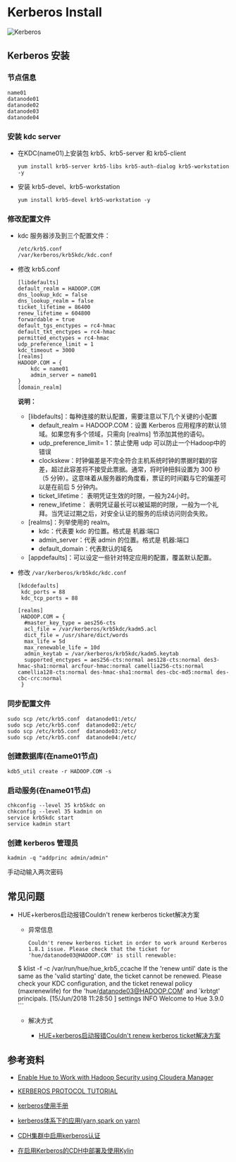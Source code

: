# Kerberos Install



![Kerberos](https://www.kerberos.org/images/krbmsg.gif)

## Kerberos 安装

### 节点信息

```
name01
datanode01
datanode02
datanode03
datanode04
```

### 安装 kdc server
	
- 在KDC(name01)上安装包 krb5、krb5-server 和 krb5-client

	```
	yum install krb5-server krb5-libs krb5-auth-dialog krb5-workstation  -y
	```
	
- 安装  krb5-devel、krb5-workstation

	```
	yum install krb5-devel krb5-workstation -y
	```
	
### 修改配置文件

- kdc 服务器涉及到三个配置文件：
	
	```
	/etc/krb5.conf
	/var/kerberos/krb5kdc/kdc.conf
	```
		
- 修改	krb5.conf
	
	```
	[libdefaults]
	default_realm = HADOOP.COM
	dns_lookup_kdc = false
	dns_lookup_realm = false
	ticket_lifetime = 86400
	renew_lifetime = 604800
	forwardable = true
	default_tgs_enctypes = rc4-hmac
	default_tkt_enctypes = rc4-hmac
	permitted_enctypes = rc4-hmac
	udp_preference_limit = 1
	kdc_timeout = 3000
	[realms]
	HADOOP.COM = {
		kdc = name01
		admin_server = name01
	}
	[domain_realm]

	```
	
	**说明：**
	
	- [libdefaults]：每种连接的默认配置，需要注意以下几个关键的小配置
		- default_realm = HADOOP.COM：设置 Kerberos 应用程序的默认领域。如果您有多个领域，只需向 [realms] 节添加其他的语句。
		- udp_preference_limit= 1：禁止使用 udp 可以防止一个Hadoop中的错误
		- clockskew：时钟偏差是不完全符合主机系统时钟的票据时戳的容差，超过此容差将不接受此票据。通常，将时钟扭斜设置为 300 秒（5 分钟）。这意味着从服务器的角度看，票证的时间戳与它的偏差可以是在前后 5 分钟内。
		- ticket_lifetime： 表明凭证生效的时限，一般为24小时。
		- renew_lifetime： 表明凭证最长可以被延期的时限，一般为一个礼拜。当凭证过期之后，对安全认证的服务的后续访问则会失败。
	- [realms]：列举使用的 realm。
		- kdc：代表要 kdc 的位置。格式是 机器:端口
		- admin_server：代表 admin 的位置。格式是 机器:端口
		- default_domain：代表默认的域名
	- [appdefaults]：可以设定一些针对特定应用的配置，覆盖默认配置。
		
-  	修改 `/var/kerberos/krb5kdc/kdc.conf`

	```
	[kdcdefaults]
	 kdc_ports = 88
	 kdc_tcp_ports = 88
	
	[realms]
	 HADOOP.COM = {
	  #master_key_type = aes256-cts
	  acl_file = /var/kerberos/krb5kdc/kadm5.acl
	  dict_file = /usr/share/dict/words
	  max_life = 5d
	  max_renewable_life = 10d
	  admin_keytab = /var/kerberos/krb5kdc/kadm5.keytab
	  supported_enctypes = aes256-cts:normal aes128-cts:normal des3-hmac-sha1:normal arcfour-hmac:normal camellia256-cts:normal camellia128-cts:normal des-hmac-sha1:normal des-cbc-md5:normal des-cbc-crc:normal
	 }
	```

### 同步配置文件

```
sudo scp /etc/krb5.conf  datanode01:/etc/
sudo scp /etc/krb5.conf  datanode02:/etc/
sudo scp /etc/krb5.conf  datanode03:/etc/
sudo scp /etc/krb5.conf  datanode04:/etc/
```


### 创建数据库(在name01节点)	

```
kdb5_util create -r HADOOP.COM -s
```

### 启动服务(在name01节点)	

```
chkconfig --level 35 krb5kdc on
chkconfig --level 35 kadmin on
service krb5kdc start
service kadmin start
```

###  创建 kerberos 管理员

```
kadmin -q "addprinc admin/admin"
```
手动动输入两次密码


## 常见问题

- HUE+kerberos启动报错Couldn't renew kerberos ticket解决方案

	- 异常信息
		
		```
		Couldn't renew kerberos ticket in order to work around Kerberos 1.8.1 issue. Please check that the ticket for 'hue/datanode03@HADOOP.COM' is still renewable:
  $ klist -f -c /var/run/hue/hue_krb5_ccache
If the 'renew until' date is the same as the 'valid starting' date, the ticket cannot be renewed. Please check your KDC configuration, and the ticket renewal policy (maxrenewlife) for the 'hue/datanode03@HADOOP.COM' and `krbtgt' principals.
[15/Jun/2018 11:28:50 ] settings     INFO     Welcome to Hue 3.9.0
		```
	
	- 解决方式
		
		- [HUE+kerberos启动报错Couldn't renew kerberos ticket解决方案](https://blog.csdn.net/vah101/article/details/79111585)

## 参考资料

- [Enable Hue to Work with Hadoop Security using Cloudera Manager](http://www.cloudera.com/documentation/manager/5-1-x/Configuring-Hadoop-Security-with-Cloudera-Manager/cm5chs_enable_hue_sec_s10.html)

- [KERBEROS PROTOCOL TUTORIAL](https://www.kerberos.org/software/tutorial.html)

- [kerberos使用手册](http://wzktravel.github.io/2016/03/01/how-to-use-kerberos-in-CDH/)

- [kerberos体系下的应用(yarn,spark on yarn)](https://www.jianshu.com/p/ae5a3f39a9af)

- [CDH集群中启用kerberos认证](https://blog.csdn.net/sinat_32176947/article/details/79602351)

- [在启用Kerberos的CDH中部署及使用Kylin](https://zhuanlan.zhihu.com/p/38008683)